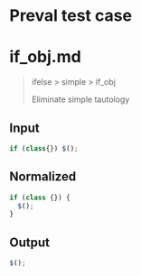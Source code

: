 # Preval test case

# if_obj.md

> ifelse > simple > if_obj
>
> Eliminate simple tautology

## Input

`````js filename=intro
if (class{}) $();
`````

## Normalized

`````js filename=intro
if (class {}) {
  $();
}
`````

## Output

`````js filename=intro
$();
`````
